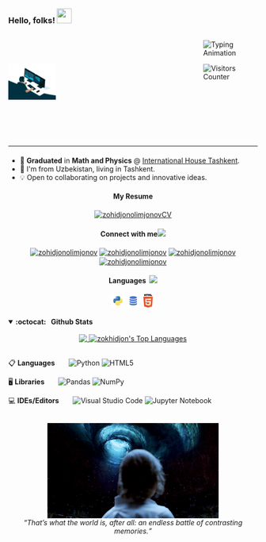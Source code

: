 ### Hello, folks! <img src="https://raw.githubusercontent.com/MartinHeinz/MartinHeinz/master/wave.gif" width="30px" height="30px" />


<div style="display:flex; flex-direction:row; align-items:center;">
  <p><img align="left" width="25%" height="25%" src="./Images/developer1.gif" alt="developergif" style="margin-right: 20px;"></p>
  <div style="display:flex; flex-direction:column; margin-bottom: 100px;">
    <p><img src="https://readme-typing-svg.demolab.com?font=Lato&size=18&weight=500&duration=2000&pause=100&color=36BCF7FF&multiline=true&width=400&height=75&repeat=false&lines=Zokhidjon+Olimjonov;+Data+Science+%7C+AI" alt="Typing Animation" hspace="10" height="auto"></p>
    <div style="display:flex; align-items:center;">
      <img src="https://komarev.com/ghpvc/?username=giocoal&label=Visitors&style=flat&color=0e75b6" alt="Visitors Counter" style="width:100px;" hspace="10">
    </div>
  </div>
</div>

<br clear="left"/>

---

<div align="left" style="margin-top:20px;">

* 📖 **Graduated** in **Math and Physics** @ [International House Tashkent](https://iht.uz/en/home/).
* 📍 I'm from Uzbekistan, living in Tashkent. 
* 💡 Open to collaborating on projects and innovative ideas. 

</div>


<h4 align="center">My Resume</h4>
<div align="center">
<a href="https://giocoal.github.io/minimal-portfolio/pdf/Carbone_Giorgio_CV_eng.pdf" target="blank"><img align="center" src="https://img.icons8.com/office/512/parse-from-clipboard.png" alt="zohidjonolimjonovCV" height="30" width="30" /></a>
</div>


<!-- connect with me -->

<h4 align="center">Connect with me<img src="https://github.com/TheDudeThatCode/TheDudeThatCode/blob/master/Assets/Handshake.gif" height="28px"></h4>
<div align="center">
<a href="https://www.linkedin.com/in/zohidjon-olimjonov-2b8b10302/" target="blank"><img align="center" src="https://raw.githubusercontent.com/rahuldkjain/github-profile-readme-generator/master/src/images/icons/Social/linked-in-alt.svg" alt="zohidjonolimjonov" height="20" width="20,7" /></a> 
<a href="zokhid06@gmail.com" target="blank"><img align="center" src="https://github.com/TheDudeThatCode/TheDudeThatCode/blob/master/Assets/Gmail.svg" alt="zohidjonolimjonov" height="30" width="40" /></a>
<a href="https://github.com/zoxidjoon" target="blank"><img align="center" src="https://raw.githubusercontent.com/rahuldkjain/github-profile-readme-generator/master/src/images/icons/Social/github.svg" alt="zohidjonolimjonov" height="30" width="40" /></a>
<a href="https://www.kaggle.com/olimjonovzohidjon" target="blank"><img align="center" src="https://raw.githubusercontent.com/rahuldkjain/github-profile-readme-generator/master/src/images/icons/Social/kaggle.svg" alt="zohidjonolimjonov" height="20" width="26,7" /></a>
</div>

<!-- languages -->

<h4 align="center">Languages &nbsp<img src="https://github.com/TheDudeThatCode/TheDudeThatCode/blob/master/Assets/Developer.gif" height="28px"></h4>
<div align="center">
<code><img height="27" src="https://raw.githubusercontent.com/github/explore/80688e429a7d4ef2fca1e82350fe8e3517d3494d/topics/python/python.png" alt="python"></code>
<code><img height="27"  src="https://raw.githubusercontent.com/github/explore/80688e429a7d4ef2fca1e82350fe8e3517d3494d/topics/sql/sql.png" alt="sql"></code>
<code><img height="27" src="https://raw.githubusercontent.com/github/explore/80688e429a7d4ef2fca1e82350fe8e3517d3494d/topics/html/html.png" alt="html"></code>    
</div>

<br/> 

<details open> 
<summary><b>:octocat:	&nbsp;&nbsp;Github Stats</b></summary>

<br/> 

<div align = "center">
<a align=top href="https://github.com/zoxidjoon">
    <img align=top src="https://github-stats-alpha.vercel.app/api?username=zoxidjoon&cc=22272e&tc=37BCF6&ic=fff&bc=0000" height="192px">
</a>
<a align = "right" href="https://github.com/zoxidjoon">
    <img align=top alt="zokhidjon's Top Languages" src="https://github-readme-stats-git-masterrstaa-rickstaa.vercel.app/api/top-langs/?username=zoxidjoon&langs_count=8&theme=react&hide_border=true&bg_color=22272e&title_color=37BCF6&icon_color=fff&bc=0000&hide=tex,Jupyter%20Notebook" height="192px"/></a>                                                                                                           
</div>

</details>

</br>

📋 **Languages**  ![Python](https://img.shields.io/badge/Python-3670A0?style=flat&logo=python&logoColor=ffdd54)
![HTML5](https://img.shields.io/badge/HTML5-%23E34F26.svg?style=flat&logo=html5&logoColor=white)

🖥️ **Libraries**  ![Pandas](https://img.shields.io/badge/Pandas-%23150458.svg?style=flat&logo=pandas&logoColor=white)
![NumPy](https://img.shields.io/badge/NumPy-%23013243.svg?style=flat&logo=numpy&logoColor=white)

💻 **IDEs/Editors**  ![Visual Studio Code](https://img.shields.io/badge/Visual%20Studio%20Code-0078d7.svg?style=flat&logo=visual-studio-code&logoColor=white)
![Jupyter Notebook](https://img.shields.io/badge/Jupyter_Notebook-%23FA0F00.svg?style=flat&logo=jupyter&logoColor=white)

</br>

<div align="center">
<img align=top src="./Images/tumblr.gif" height="192px">
</br>
<i><q>That’s what the world is, after all: an endless battle of contrasting memories.</q></i>
</div> 


